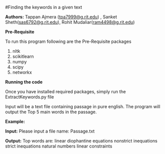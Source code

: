 #Finding the keywords in a given text


__Authors:__
Tappan Ajmera (tpa7999@g.rit.edu) , Sanket Sheth(sas6792@g.rit.edu), Rohit Mudaliar(ram4498@g.rit.edu)


__Pre-Requisite__

To run this program following are the Pre-Requisite packages

1) nltk
2) scikitlearn
4) numpy
5) scipy
6) networkx

__Running the code__

Once you have installed required packages, simply run the ExtractKeywords.py file

Input will be a text file containing passage in pure english.
The program will output the Top 5 main words in the passage.

__Example:__

__Input:__
Please input a file name:
Passage.txt

__Output:__
Top words are:
linear diophantine equations
nonstrict inequations
strict inequations
natural numbers
linear constraints










